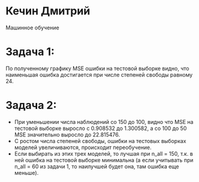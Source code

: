 # Кечин Дмитрий
Машинное обучение

#  Задача 1: 
По полученному графику MSE ошибки на тестовой выборке видно, что наименьшая ошибка достигается при числе степеней свободы равному 24. 

# Задача 2: 
- При уменьшении числа наблюдений со 150 до 100, видно что MSE на тестовой выборке выросло с 0.908532 до 1.300582, а со 100 до 50 MSE значительно выросло до 22.815476.
- С ростом числа степеней свободы, ошибки на тестовых выборках моделей увеличиваются, происходит переобучение.
 - Если выбирать из этих трех моделей, то лучшая при n_all = 150, т.к. в ней ошибка на тестовой выборке минимальна (а если учитывать при n_all = 60 из задачи 1, то наилучшей будет она, там ошибка еще меньше).